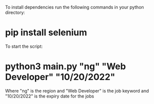 To install dependencies run the following commands in your python directory:

# pip install selenium

To start the script:

# python3 main.py "ng" "Web Developer" "10/20/2022"

Where "ng" is the region and "Web Developer" is the job keyword and "10/20/2022" is the expiry date for the jobs
